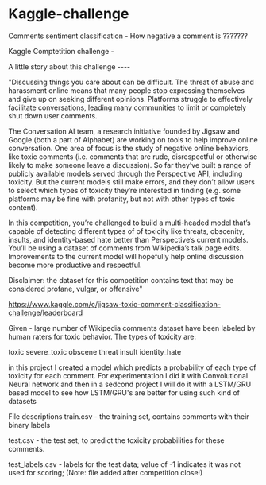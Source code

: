 # Kaggle-challenge
Comments sentiment classification - How negative a comment is ???????


Kaggle Comptetition challenge - 

A little story about this challenge ----

"Discussing things you care about can be difficult. The threat of abuse and harassment online means that many people stop expressing themselves and give up on seeking different opinions. Platforms struggle to effectively facilitate conversations, leading many communities to limit or completely shut down user comments.

The Conversation AI team, a research initiative founded by Jigsaw and Google (both a part of Alphabet) are working on tools to help improve online conversation. One area of focus is the study of negative online behaviors, like toxic comments (i.e. comments that are rude, disrespectful or otherwise likely to make someone leave a discussion). So far they’ve built a range of publicly available models served through the Perspective API, including toxicity. But the current models still make errors, and they don’t allow users to select which types of toxicity they’re interested in finding (e.g. some platforms may be fine with profanity, but not with other types of toxic content).

In this competition, you’re challenged to build a multi-headed model that’s capable of detecting different types of of toxicity like threats, obscenity, insults, and identity-based hate better than Perspective’s current models. You’ll be using a dataset of comments from Wikipedia’s talk page edits. Improvements to the current model will hopefully help online discussion become more productive and respectful.

Disclaimer: the dataset for this competition contains text that may be considered profane, vulgar, or offensive"

https://www.kaggle.com/c/jigsaw-toxic-comment-classification-challenge/leaderboard

Given  - large number of Wikipedia comments dataset have been labeled by human raters for toxic behavior. The types of toxicity are:

toxic
severe_toxic
obscene
threat
insult
identity_hate

in this project I created a model which predicts a probability of each type of toxicity for each comment. For experimentation I did it with Convolutional Neural network and then in a sedcond project I will do it with a LSTM/GRU based model to see how LSTM/GRU's are better for using such kind of datasets

File descriptions
train.csv - the training set, contains comments with their binary labels

test.csv - the test set, to predict the toxicity probabilities for these comments.

test_labels.csv - labels for the test data; value of -1 indicates it was not used for scoring; (Note: file added after competition close!)
